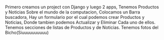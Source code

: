 Primero creamos un project con Django y luego 2 apps, Tenemos Productos y Noticias Sobre el mundo de la computacion, Colocamos un Barra buscadora, Hay un formulario por el cual podemos crear Productos y Noticias, Donde tambien podemos Actualizar y Eliminar Cada uno de ellos. Tenemos secciones de listas de Productos y de Noticias.
Tenemos fotos del Bicho(Siuuuuuuuuuu)
